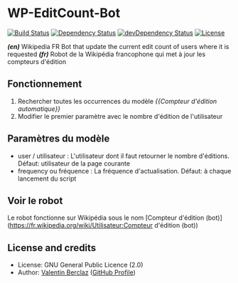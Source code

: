 WP-EditCount-Bot
========================
[![Build Status](https://api.travis-ci.org/ValentinBrclz/WP-EditCount-Bot.png)](http://travis-ci.org/ValentinBrclz/WP-EditCount-Bot)
[![Dependency Status](https://img.shields.io/david/ValentinBrclz/WP-EditCount-Bot.svg?style=flat)](https://david-dm.org/ValentinBrclz/WP-EditCount-Bot#info=Dependencies)
[![devDependency Status](https://img.shields.io/david/dev/ValentinBrclz/WP-EditCount-Bot.svg?style=flat)](https://david-dm.org/ValentinBrclz/WP-EditCount-Bot#info=devDependencies)
[![License](https://img.shields.io/badge/license-GPLv2-blue.svg?style=flat)](http://opensource.org/licenses/GPL-2.0)

_**(en)**_ Wikipedia FR Bot that update the current edit count of users where it is requested
_**(fr)**_ Robot de la Wikipédia francophone qui met à jour les compteurs d'édition

## Fonctionnement
1. Rechercher toutes les occurrences du modèle *{{Compteur d'édition automatique}}*
2. Modifier le premier paramètre avec le nombre d'édition de l'utilisateur

## Paramètres du modèle
* user / utilisateur : L'utilisateur dont il faut retourner le nombre d'éditions. Défaut: utilisateur de la page courante
* frequency ou fréquence : La fréquence d'actualisation. Défaut: à chaque lancement du script

## Voir le robot
Le robot fonctionne sur Wikipédia sous le nom [Compteur d'édition (bot)](https://fr.wikipedia.org/wiki/Utilisateur:Compteur d'édition (bot))

## License and credits
* License: GNU General Public Licence (2.0)
* Author: [Valentin Berclaz](http://www.valentinbeclaz.com/) ([GitHub Profile](https://github.com/ValentinBrclz))
